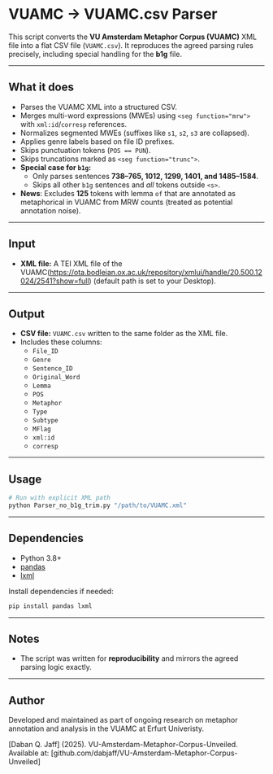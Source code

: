 # VUAMC → VUAMC.csv Parser

This script converts the **VU Amsterdam Metaphor Corpus (VUAMC)** XML file into a flat CSV file (`VUAMC.csv`). It reproduces the agreed parsing rules precisely, including special handling for the **b1g** file.

---

## What it does
- Parses the VUAMC XML into a structured CSV.
- Merges multi-word expressions (MWEs) using `<seg function="mrw">` with `xml:id`/`corresp` references.
- Normalizes segmented MWEs (suffixes like `s1`, `s2`, `s3` are collapsed).
- Applies genre labels based on file ID prefixes.
- Skips punctuation tokens (`POS == PUN`).
- Skips truncations marked as `<seg function="trunc">`.
- **Special case for `b1g`:**
  - Only parses sentences **738–765, 1012, 1299, 1401, and 1485–1584**.
  - Skips all other `b1g` sentences and *all* tokens outside `<s>`.
- **News**: Excludes **125** tokens with lemma `of` that are annotated as metaphorical in VUAMC from MRW counts (treated as potential annotation noise).


---

## Input
- **XML file:** A TEI XML file of the VUAMC(https://ota.bodleian.ox.ac.uk/repository/xmlui/handle/20.500.12024/2541?show=full) (default path is set to your Desktop).

---

## Output
- **CSV file:** `VUAMC.csv` written to the same folder as the XML file.
- Includes these columns:
  - `File_ID`
  - `Genre`
  - `Sentence_ID`
  - `Original_Word`
  - `Lemma`
  - `POS`
  - `Metaphor`
  - `Type`
  - `Subtype`
  - `MFlag`
  - `xml:id`
  - `corresp`

---

## Usage
```bash
# Run with explicit XML path
python Parser_no_b1g_trim.py "/path/to/VUAMC.xml"

```

---

## Dependencies
- Python 3.8+
- [pandas](https://pandas.pydata.org/)
- [lxml](https://lxml.de/)

Install dependencies if needed:
```bash
pip install pandas lxml
```

---

## Notes
- The script was written for **reproducibility** and mirrors the agreed parsing logic exactly.


---

## Author
Developed and maintained as part of ongoing research on metaphor annotation and analysis in the VUAMC at Erfurt Univeristy.

[Daban Q. Jaff] (2025). VU-Amsterdam-Metaphor-Corpus-Unveiled.
Available at: [github.com/dabjaff/VU-Amsterdam-Metaphor-Corpus-Unveiled]

